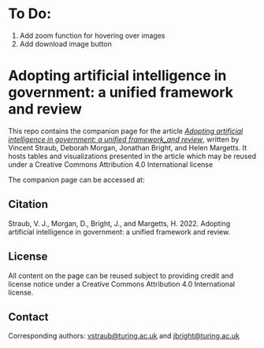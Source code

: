 # To Do: 

1. Add zoom function for hovering over images
2. Add download image button

# Adopting artificial intelligence in government: a unified framework and review
This repo contains the companion page for the article [_Adopting artificial intelligence in government: a unified framework_and review_](https://www.turing.ac.uk/research/research-programmes/public-policy), written by Vincent Straub, Deborah Morgan, Jonathan Bright, and Helen Margetts. It hosts tables and visualizations presented in the article which may be reused under a Creative Commons Attribution 4.0 International license

The companion page can be accessed at: 

## Citation
Straub, V. J., Morgan, D., Bright, J., and Margetts, H. 2022. Adopting artificial intelligence in government: a unified framework and review.

## License
All content on the page can be reused subject to providing credit and license notice under a Creative Commons Attribution 4.0 International license.

## Contact
Corresponding authors: [vstraub@turing.ac.uk](mailto:vstraub@turing.ac.uk) and [jbright@turing.ac.uk](mailto:jbright@turing.ac.uk)
